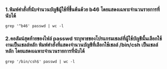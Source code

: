 ### 1.พิมพ์คำสั่งที่นับจำนวนบัญชีผู้ใช้ที่ขึ้นต้นด้วย b46 โดยแสดงเฉพาะจำนวนรายการที่นับได้
```
grep '^b46' passwd | wc -l
```
### 2.คอลัมน์สุดท้ายของไฟล์ passwd ระบุพาธของโปรแกรมเชลล์ที่ผู้ใช้บัญชีนั้นเลือกใช้งานเป็นเชลล์หลัก พิมพ์คำสั่งที่แสดงจำนวนบัญชีที่เลือกใช้เชลล์ /bin/csh เป็นเชลล์หลัก โดยแสดงเฉพาะจำนวนรายการที่นับได้
```
grep '/bin/csh$' passwd | wc -l
```